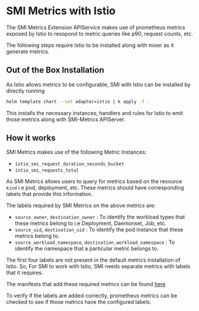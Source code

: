 # SMI Metrics with Istio

The SMI Metrics Extension APIService makes use of prometheus metrics exposed by Istio to resopond to metric queries like p90, request counts, etc.

The following steps require Istio to be installed along with mixer as it generate metrics.

## Out of the Box Installation

As Istio allows metrics to be configurable, SMI with Istio can be installed by directly running

```bash
helm template chart --set adapter=istio | k apply -f -
```
This installs the necessary instances, handlers and rules for Istio to emit those metrics along with SMI-Metrics APIServer.

## How it works

SMI Metrics makes use of the following Metric Instances:

- `istio_smi_request_duration_seconds_bucket`
- `istio_smi_requests_total`

As SMI Metrics allows users to query for metrics based on the resource `kind` i.e pod, deployment, etc. These metrics should have corresponding labels that provide this information.

The labels required by SMI Metrics on the above metrics are:

- `source_owner`, `destination_owner` : To identify the workload types that these metrics belong to i.e Deployment, Daemonset, Job, etc.
- `source_uid`, `destination_uid` : To identify the pod instance that these metrics belong to.
- `source_workload_namespace`,  `destination_workload_namespace` : To identify the namespace that a particular metric belongs to.

The first four labels are not present in the default metrics installation of Istio. So, For SMI to work with Istio, SMI needs separate metrics with labels that it requires.

The manifests that add these required metrics can be found [here](https://github.com/servicemeshinterface/smi-metrics/tree/master/charts/smi-metrics/templates/crds.yaml)

To verify if the labels are added correctly, prometheus metrics can be checked to see if those metrics have the configured labels.
